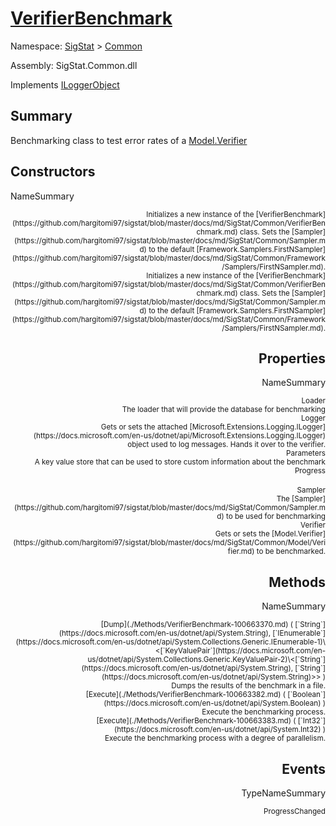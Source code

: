 # [VerifierBenchmark](./VerifierBenchmark.md)

Namespace: [SigStat]() > [Common](./README.md)

Assembly: SigStat.Common.dll

Implements [ILoggerObject](./ILoggerObject.md)

## Summary
Benchmarking class to test error rates of a [Model.Verifier](https://github.com/hargitomi97/sigstat/blob/master/docs/md/SigStat/Common/Model/Verifier.md)

## Constructors

NameSummary

<div style="text-align: right"><sub>Initializes a new instance of the [VerifierBenchmark](https://github.com/hargitomi97/sigstat/blob/master/docs/md/SigStat/Common/VerifierBenchmark.md) class.  Sets the [Sampler](https://github.com/hargitomi97/sigstat/blob/master/docs/md/SigStat/Common/Sampler.md) to the default [Framework.Samplers.FirstNSampler](https://github.com/hargitomi97/sigstat/blob/master/docs/md/SigStat/Common/Framework/Samplers/FirstNSampler.md).</sub></ div ><div style="text-align: right"><sub>Initializes a new instance of the [VerifierBenchmark](https://github.com/hargitomi97/sigstat/blob/master/docs/md/SigStat/Common/VerifierBenchmark.md) class.  Sets the [Sampler](https://github.com/hargitomi97/sigstat/blob/master/docs/md/SigStat/Common/Sampler.md) to the default [Framework.Samplers.FirstNSampler](https://github.com/hargitomi97/sigstat/blob/master/docs/md/SigStat/Common/Framework/Samplers/FirstNSampler.md).</sub></ div ><br>


## Properties

NameSummary

<div style="text-align: right"><sub>Loader</sub></ div ><div style="text-align: right"><sub>The loader that will provide the database for benchmarking</sub></ div ><br>
<div style="text-align: right"><sub>Logger</sub></ div ><div style="text-align: right"><sub>Gets or sets the attached [Microsoft.Extensions.Logging.ILogger](https://docs.microsoft.com/en-us/dotnet/api/Microsoft.Extensions.Logging.ILogger) object used to log messages. Hands it over to the verifier.</sub></ div ><br>
<div style="text-align: right"><sub>Parameters</sub></ div ><div style="text-align: right"><sub>A key value store that can be used to store custom information about the benchmark</sub></ div ><br>
<div style="text-align: right"><sub>Progress</sub></ div ><div style="text-align: right"><sub></sub></ div ><br>
<div style="text-align: right"><sub>Sampler</sub></ div ><div style="text-align: right"><sub>The [Sampler](https://github.com/hargitomi97/sigstat/blob/master/docs/md/SigStat/Common/Sampler.md) to be used for benchmarking</sub></ div ><br>
<div style="text-align: right"><sub>Verifier</sub></ div ><div style="text-align: right"><sub>Gets or sets the [Model.Verifier](https://github.com/hargitomi97/sigstat/blob/master/docs/md/SigStat/Common/Model/Verifier.md) to be benchmarked.</sub></ div ><br>


## Methods

NameSummary

<div style="text-align: right"><sub>[Dump](./Methods/VerifierBenchmark-100663370.md) ( [`String`](https://docs.microsoft.com/en-us/dotnet/api/System.String), [`IEnumerable`](https://docs.microsoft.com/en-us/dotnet/api/System.Collections.Generic.IEnumerable-1)\<[`KeyValuePair`](https://docs.microsoft.com/en-us/dotnet/api/System.Collections.Generic.KeyValuePair-2)\<[`String`](https://docs.microsoft.com/en-us/dotnet/api/System.String), [`String`](https://docs.microsoft.com/en-us/dotnet/api/System.String)>> )</sub></ div ><div style="text-align: right"><sub>Dumps the results of the benchmark in a file.</sub></ div ><br>
<div style="text-align: right"><sub>[Execute](./Methods/VerifierBenchmark-100663382.md) ( [`Boolean`](https://docs.microsoft.com/en-us/dotnet/api/System.Boolean) )</sub></ div ><div style="text-align: right"><sub>Execute the benchmarking process.</sub></ div ><br>
<div style="text-align: right"><sub>[Execute](./Methods/VerifierBenchmark-100663383.md) ( [`Int32`](https://docs.microsoft.com/en-us/dotnet/api/System.Int32) )</sub></ div ><div style="text-align: right"><sub>Execute the benchmarking process with a degree of parallelism.</sub></ div ><br>


## Events

TypeNameSummary

<div style="text-align: right"><sub>ProgressChanged</sub></ div ><div style="text-align: right"><sub></sub></ div ><div style="text-align: right"></ div ><br>


